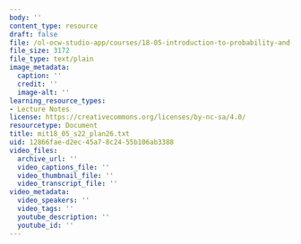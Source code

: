 ```yaml
---
body: ''
content_type: resource
draft: false
file: /ol-ocw-studio-app/courses/18-05-introduction-to-probability-and-statistics-spring-2022/mit18_05_s22_plan26.txt
file_size: 3172
file_type: text/plain
image_metadata:
  caption: ''
  credit: ''
  image-alt: ''
learning_resource_types:
- Lecture Notes
license: https://creativecommons.org/licenses/by-nc-sa/4.0/
resourcetype: Document
title: mit18_05_s22_plan26.txt
uid: 12866fae-d2ec-45a7-8c24-55b106ab3388
video_files:
  archive_url: ''
  video_captions_file: ''
  video_thumbnail_file: ''
  video_transcript_file: ''
video_metadata:
  video_speakers: ''
  video_tags: ''
  youtube_description: ''
  youtube_id: ''
---
```

